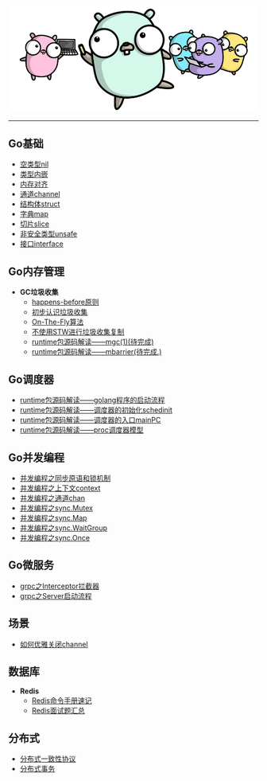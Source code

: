 <div align=center width=60%><img src="/assets/go.png"/></div>

------

##  Go基础

* [空类型nil](/docs/Go语言中的nil.md)
* [类型内嵌](/docs/Go语言中的类型内嵌.md)
* [内存对齐](docs/Go语言内存对齐.md)
* [通道channel](/docs/Go面试Channel.md)
* [结构体struct](/docs/Go面试结构体.md)
* [字典map](/docs/golang/golang面试之map.md)
* [切片slice](docs/slice源码解读.md)
* [非安全类型unsafe](/docs/unsafe.Pointer非安全类型指针.md)
* [接口interface](/docs/golang/探究Go语言中的Interface.md)

##  Go内存管理

* **GC垃圾收集**
  * [happens-before原则](/docs/Go语言HappensBefore原则.md)
  * [初步认识垃圾收集](/docs/Go语言垃圾收集器.md)
  * [On-The-Fly算法](https://lamport.azurewebsites.net/pubs/garbage.pdf)
  * [不使用STW进行垃圾收集复制](https://people.cs.umass.edu/~moss/papers/oopsla-2003-mark-copy.pdf)
  * [runtime包源码解读——mgc(1)(待完成)](/docs/golang/runtime包解读之mgc.md)
  * [runtime包源码解读——mbarrier(待完成.)]()

##  Go调度器

* [runtime包源码解读——golang程序的启动流程](/docs/golang/runtime包解读之golang程序启动流程.md)
* [runtime包源码解读——调度器的初始化schedinit](/docs/golang/runtime包解读之调度器初始化scheinit.md)
* [runtime包源码解读——调度器的入口mainPC](/docs/golang/runtime包解读之调度器入口mainPC.md)
* [runtime包源码解读——proc调度器模型](/docs/golang/runtime包解读之proc.md)

##  Go并发编程

* [并发编程之同步原语和锁机制](docs/Go语言并发同步原语和锁.md)
* [并发编程之上下文context](/docs/Go语言上下文Context.md)
* [并发编程之通道chan](/docs/Go语言通道Channel.md)
* [并发编程之sync.Mutex](/docs/sync包之mutex.md)
* [并发编程之sync.Map](/docs/sync包之map.md)
* [并发编程之sync.WaitGroup](/docs/sync包之waitGroup.md)
* [并发编程之sync.Once](/docs/sync包之once.md)

##  Go微服务

* [grpc之Interceptor拦截器](/docs/grpc之拦截器.md)
* [grpc之Server启动流程](/docs/grpc之Server启动.md)

## 场景

* [如何优雅关闭channel](/docs/golang/如何优雅地关闭channel.md)

##  数据库

* **Redis**
  * [Redis命令手册速记](/docs/redis/Redis操作手册速查.md)
  * [Redis面试题汇总](/docs/redis/redis面试题汇总.md)

##  分布式

* [分布式一致性协议](/docs/etcd/分布式一致性协议.md)
* [分布式事务](/docs/分布式事务.md)